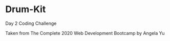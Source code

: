 # Drum-Kit
Day 2 Coding Challenge

Taken from The Complete 2020 Web Development Bootcamp by Angela Yu
